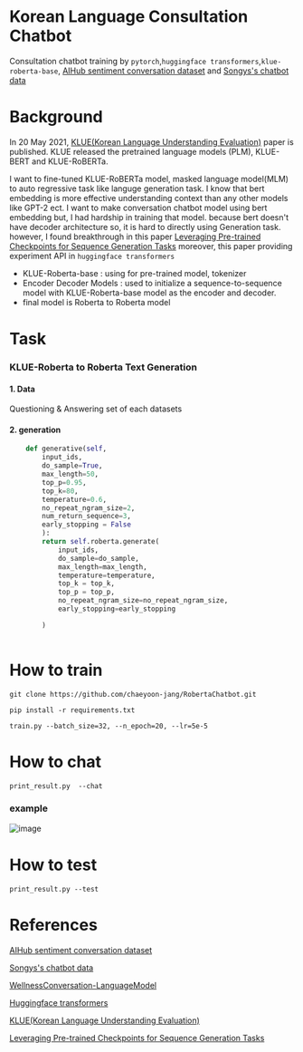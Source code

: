 # Korean Language Consultation Chatbot
Consultation chatbot training by ```pytorch```,```huggingface transformers```,```klue-roberta-base```, [AIHub sentiment conversation dataset](https://aihub.or.kr/aidata/7978) and [Songys's chatbot data](https://github.com/songys/Chatbot_data)

# Background
In 20 May 2021, [KLUE(Korean Language Understanding Evaluation)](https://arxiv.org/pdf/2105.09680.pdf) paper is published. KLUE released the pretrained language models (PLM), KLUE-BERT and KLUE-RoBERTa. 

I want to fine-tuned KLUE-RoBERTa model, masked language model(MLM) to auto regressive task like languge generation task. I know that bert embedding is more effective understanding context than any other models like GPT-2 ect. I want to make conversation chatbot model using bert embedding but, I had hardship in training that model. because bert doesn't have decoder architecture so, it is hard to directly using Generation task. however, I found breakthrough in this paper [Leveraging Pre-trained Checkpoints for Sequence Generation Tasks](https://arxiv.org/pdf/1907.12461.pdf) moreover, this paper providing experiment API in ```huggingface transformers``` 

* KLUE-Roberta-base : using for pre-trained model, tokenizer
* Encoder Decoder Models : used to initialize a sequence-to-sequence model with KLUE-Roberta-base model as the encoder and decoder. 
* final model is Roberta to Roberta model

# Task
### KLUE-Roberta to Roberta Text Generation 
#### 1. Data
Questioning & Answering set of each datasets

#### 2. generation
```python
    def generative(self, 
        input_ids,
        do_sample=True, 
        max_length=50,
        top_p=0.95,
        top_k=80,
        temperature=0.6, 
        no_repeat_ngram_size=2,
        num_return_sequence=3,
        early_stopping = False
        ):
        return self.roberta.generate(
            input_ids,
            do_sample=do_sample,
            max_length=max_length,
            temperature=temperature,
            top_k = top_k,
            top_p = top_p,
            no_repeat_ngram_size=no_repeat_ngram_size,
            early_stopping=early_stopping

        )
 
```
# How to train
```git clone https://github.com/chaeyoon-jang/RobertaChatbot.git```

```pip install -r requirements.txt```

```train.py --batch_size=32, --n_epoch=20, --lr=5e-5```

# How to chat
```print_result.py  --chat```
### example
![image](https://user-images.githubusercontent.com/67726968/130641935-5e7b10cd-edef-442a-922f-6732c86a15d3.png)

# How to test
```print_result.py --test```

# References
[AIHub sentiment conversation dataset](https://aihub.or.kr/aidata/7978)

[Songys's chatbot data](https://github.com/songys/Chatbot_data)

[WellnessConversation-LanguageModel](https://github.com/nawnoes/WellnessConversation-LanguageModel)

[Huggingface transformers](https://huggingface.co/transformers/index.html)

[KLUE(Korean Language Understanding Evaluation)](https://arxiv.org/pdf/2105.09680.pdf)

[Leveraging Pre-trained Checkpoints for Sequence Generation Tasks](https://arxiv.org/pdf/1907.12461.pdf) 

